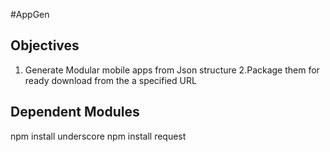 #AppGen

## Objectives

1. Generate Modular mobile apps from Json structure
2.Package them for ready download from the a specified URL


## Dependent Modules

npm install underscore
npm install request
